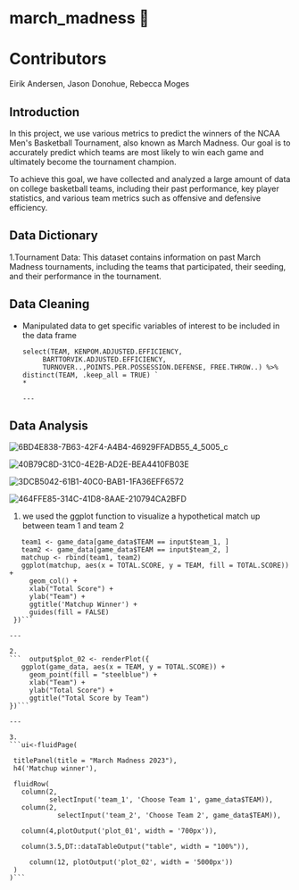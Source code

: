 # march_madness 🏀

# Contributors
Eirik Andersen, Jason Donohue, Rebecca Moges

## Introduction 

In this project, we use various metrics to predict the winners of the NCAA Men's Basketball Tournament, also known as March Madness. Our goal is to accurately predict which teams are most likely to win each game and ultimately become the tournament champion.

To achieve this goal, we have collected and analyzed a large amount of data on college basketball teams, including their past performance, key player statistics, and various team metrics such as offensive and defensive efficiency.

 ## Data Dictionary
 
 1.Tournament Data: This dataset contains information on past March Madness tournaments, including the teams that participated, their seeding, and their performance in the tournament.
 
## Data Cleaning 
* Manipulated data to get specific variables of interest to be included in the data frame

    ```game_data <- read.csv("2023_game_data.csv") %>%
  select(TEAM, KENPOM.ADJUSTED.EFFICIENCY,
         BARTTORVIK.ADJUSTED.EFFICIENCY,
         TURNOVER..,POINTS.PER.POSSESSION.DEFENSE, FREE.THROW..) %>%
  distinct(TEAM, .keep_all = TRUE) `
  * 

  ---
 
 ## Data Analysis


![6BD4E838-7B63-42F4-A4B4-46929FFADB55_4_5005_c](https://user-images.githubusercontent.com/113206712/227397128-6ed55970-3489-42c0-a863-b1070fb40c7d.jpeg)

  ![40B79C8D-31C0-4E2B-AD2E-BEA4410FB03E](https://user-images.githubusercontent.com/113206712/227397136-34b78fe2-e2a1-4011-938d-e2f90f7f0343.jpeg)

![3DCB5042-61B1-40C0-BAB1-1FA36EFF6572](https://user-images.githubusercontent.com/113206712/227397153-37f2d5af-a6bf-4495-a3a5-220f5312901d.jpeg)


![464FFE85-314C-41D8-8AAE-210794CA2BFD](https://user-images.githubusercontent.com/113206712/227397176-694e5d85-4199-4ab9-8ab8-547246f0eabf.jpeg)


 1. we used the ggplot function to visualize a hypothetical match up between team 1 and team 2
 
 ``` output$plot_01 <- renderPlot({
    team1 <- game_data[game_data$TEAM == input$team_1, ] 
    team2 <- game_data[game_data$TEAM == input$team_2, ]
    matchup <- rbind(team1, team2)
    ggplot(matchup, aes(x = TOTAL.SCORE, y = TEAM, fill = TOTAL.SCORE)) + 
      geom_col() + 
      xlab("Total Score") + 
      ylab("Team") + 
      ggtitle('Matchup Winner') +
      guides(fill = FALSE)
  })```

---

2. 
```  output$plot_02 <- renderPlot({
    ggplot(game_data, aes(x = TEAM, y = TOTAL.SCORE)) +
      geom_point(fill = "steelblue") +
      xlab("Team") +
      ylab("Total Score") +
      ggtitle("Total Score by Team")
})```

---

3. 
```ui<-fluidPage( 
  
  titlePanel(title = "March Madness 2023"),
  h4('Matchup winner'),
  
  fluidRow(
    column(2,
           selectInput('team_1', 'Choose Team 1', game_data$TEAM)),
    column(2,
             selectInput('team_2', 'Choose Team 2', game_data$TEAM)),
    
    column(4,plotOutput('plot_01', width = '700px')),
    
    column(3.5,DT::dataTableOutput("table", width = "100%")),
    
      column(12, plotOutput('plot_02', width = '5000px'))
  )
)```
